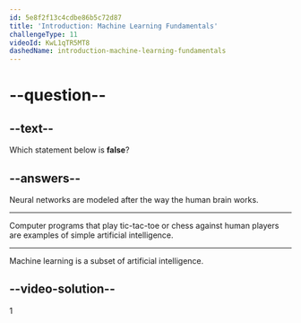 ```yaml
---
id: 5e8f2f13c4cdbe86b5c72d87
title: 'Introduction: Machine Learning Fundamentals'
challengeType: 11
videoId: KwL1qTR5MT8
dashedName: introduction-machine-learning-fundamentals
---
```


# --question--

## --text--

Which statement below is **false**?

## --answers--

Neural networks are modeled after the way the human brain works.

---

Computer programs that play tic-tac-toe or chess against human players are examples of simple artificial intelligence.

---

Machine learning is a subset of artificial intelligence.

## --video-solution--

1

